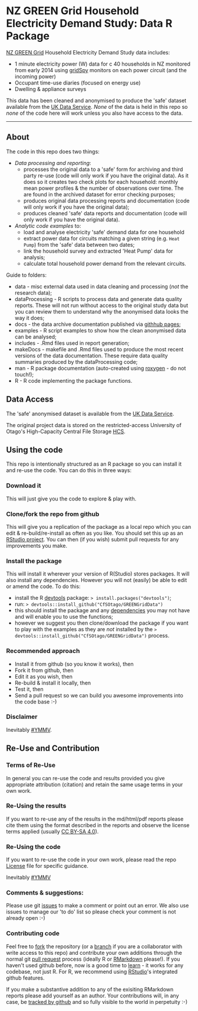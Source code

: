 # NZ GREEN Grid Household Electricity Demand Study: Data R Package

[NZ GREEN Grid](https://www.otago.ac.nz/centre-sustainability/research/energy/otago050285.html) Household Electricity Demand Study data includes:

 * 1 minute electricity power (W) data for c 40 households in NZ monitored from early 2014 using [gridSpy](https://gridspy.com/) monitors on each power circuit (and the incoming power)
 * Occupant time-use diaries (focused on energy use)
 * Dwelling & appliance surveys

This data has been cleaned and anonymised to produce the 'safe' dataset available from the [UK Data Service](http://reshare.ukdataservice.ac.uk/853334/). *None* of the data is held in this repo so *none* of the code here will work unless you also have access to the data. 

----

## About

The code in this repo does two things:

 * _Data processing and reporting_:
    - processes the original data to a 'safe' form for archiving and third party re-use (code will only work if you have the original data). As it does so it creates two check plots for each household: monthly mean power profiles & the number of observations over time. The are found in the archived dataset for error checking purposes;
    - produces original data processing reports and documentation (code will only work if you have the original data);
    - produces cleaned 'safe' data reports and documentation (code will only work if you have the original data).
 * _Analytic code examples_ to:
    - load and analyse electricity 'safe' demand data for one household
    - extract power data for circuits matching a given string (e.g. `Heat Pump`) from the 'safe' data between two dates;
    - link the household survey and extracted 'Heat Pump' data for analysis;
    - calculate total household power demand from the relevant circuits.

Guide to folders:

 * data - misc external data used in data cleaning and processing (*not* the research data);
 * dataProcessing - R scripts to process data and generate data quality reports. These will not run without access to the original study data but you can review them to understand why the anonymised data looks the way it does;
 * docs - the data archive documentation published via [githhub pages](https://cfsotago.github.io/GREENGridData/);
 * examples - R script examples to show how the clean anonymised data can be analysed;
 * includes - .Rmd files used in report generation;
 * makeDocs - makefile and .Rmd files used to produce the most recent versions of the data documentation. These require data quality summaries produced by the dataProcessing code;
 * man - R package documentation (auto-created using [roxygen](https://cran.r-project.org/web/packages/roxygen2/) - do not touch!);
 * R - R code implementing the package functions.
 
## Data Access

The 'safe' anonymised dataset is available from the [UK Data Service](http://reshare.ukdataservice.ac.uk/853334/).

The original project data is stored on the restricted-access University of Otago's High-Capacity Central File Storage [HCS](https://www.otago.ac.nz/its/services/hosting/otago068353.html).

## Using the code
This repo is intentionally structured as an R package so you can install it and re-use the code. You can do this in three ways:

### Download it
This will just give you the code to explore & play with.

### Clone/fork the repo from github
This will give you a replication of the package as a local repo which you can edit & re-build/re-install as often as you like. You should set this up as an [RStudio project](https://support.rstudio.com/hc/en-us/articles/200526207-Using-Projects). You can then (if you wish) submit pull requests for any improvements you make.

### Install the package
This will install it wherever your version of R(Studio) stores packages. It will also install any dependencies. However you will not (easily) be able to edit or amend the code. To do this:

 * install the R [devtools](http://r-pkgs.had.co.nz/git.html) package: `> install.packages("devtools")`;
 * run: `> devtools::install_github("CfSOtago/GREENGridData")`
 * this should install the package and any [dependencies](http://r-pkgs.had.co.nz/description.html#dependencies) you may not have and will enable you to use the functions;
 * however we suggest you then clone/download the package if you want to play with the examples as they are _not_ installed by the `> devtools::install_github("CfSOtago/GREENGridData")` process.

### Recommended approach

 * Install it from github (so you know it works), then
 * Fork it from github, then
 * Edit it as you wish, then
 * Re-build & install it locally, then
 * Test it, then
 * Send a pull request so we can build you awesome improvements into the code base :-)
 
### Disclaimer

Inevitably [#YMMV](http://en.wiktionary.org/wiki/YMMV).

## Re-Use and Contribution

### Terms of Re-Use

In general you can re-use the code and results provided you give appropriate attribution (citation) and retain the same usage terms in your own work.

### Re-Using the results
If you want to re-use any of the results in the md/html/pdf reports please cite them using the format described in the reports and observe the license terms applied (usually [CC BY-SA 4.0](https://creativecommons.org/licenses/by-sa/4.0/)).

### Re-Using the code

If you want to re-use the code in your own work, please read the repo [License](LICENSE) file for specific guidance. 

Inevitably [#YMMV](http://en.wiktionary.org/wiki/YMMV)

### Comments & suggestions:
Please use git [issues](https://github.com/CfSOtago/GREENGridData/issues) to make a comment or point out an error. We also use issues to manage our 'to do' list so please check your comment is not already open :-)
 
### Contributing code
Feel free to [fork](https://help.github.com/articles/fork-a-repo/) the repository (or a [branch](https://help.github.com/articles/about-branches/) if you are a collaborator with write access to this repo) and contribute your own additions through the normal git [pull request](https://github.com/CfSOtago/GREENGridData/pulls) process (ideally R or [RMarkdown](http://rmarkdown.rstudio.com/) please!). If you haven't used github before, now is a good time to [learn](https://guides.github.com/) - it works for any codebase, not just R. For R, we recommend using [RStudio](http://www.rstudio.com)'s integrated github features.

If you make a substantive addition to any of the exisiting RMarkdown reports please add yourself as an author. Your contributions will, in any case, be [tracked by github](https://help.github.com/articles/tracing-changes-in-a-file/) and so fully visible to the world in perpetuity :-)


